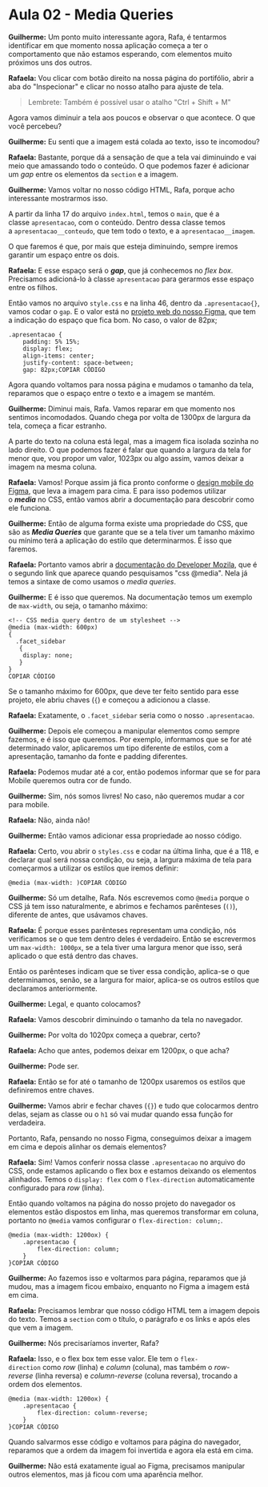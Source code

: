 # Aula 02 - Media Queries

**Guilherme:** Um ponto muito interessante agora, Rafa, é tentarmos identificar em que momento nossa aplicação começa a ter o comportamento que não estamos esperando, com elementos muito próximos uns dos outros.

**Rafaela:** Vou clicar com botão direito na nossa página do portifólio, abrir a aba do "Inspecionar" e clicar no nosso atalho para ajuste de tela.

> Lembrete: Também é possível usar o atalho "Ctrl + Shift + M"
> 

Agora vamos diminuir a tela aos poucos e observar o que acontece. O que você percebeu?

**Guilherme:** Eu senti que a imagem está colada ao texto, isso te incomodou?

**Rafaela:** Bastante, porque dá a sensação de que a tela vai diminuindo e vai meio que amassando todo o conteúdo. O que podemos fazer é adicionar um *gap* entre os elementos da `section` e a imagem.

**Guilherme:** Vamos voltar no nosso código HTML, Rafa, porque acho interessante mostrarmos isso.

A partir da linha 17 do arquivo `index.html`, temos o `main`, que é a classe `apresentacao`, com o conteúdo. Dentro dessa classe temos a `apresentacao__conteudo`, que tem todo o texto, e a `apresentacao__imagem`.

O que faremos é que, por mais que esteja diminuindo, sempre iremos garantir um espaço entre os dois.

**Rafaela:** E esse espaço será o ***gap***, que já conhecemos no *flex box*. Precisamos adicioná-lo à classe `apresentacao` para gerarmos esse espaço entre os filhos.

Então vamos no arquivo `style.css` e na linha 46, dentro da `.apresentacao{}`, vamos codar o `gap`. E o valor está no [projeto web do nosso Figma](https://www.figma.com/file/NrzJacC887svMVfF9oC2jM/Portfolio-Projeto-2?node-id=0%3A1), que tem a indicação do espaço que fica bom. No caso, o valor de 82px;

```
.apresentacao {
    padding: 5% 15%;
    display: flex;
    align-items: center;
    justify-content: space-between;
    gap: 82px;COPIAR CÓDIGO
```

Agora quando voltamos para nossa página e mudamos o tamanho da tela, reparamos que o espaço entre o texto e a imagem se mantém.

**Guilherme:** Diminui mais, Rafa. Vamos reparar em que momento nos sentimos incomodados. Quando chega por volta de 1300px de largura da tela, começa a ficar estranho.

A parte do texto na coluna está legal, mas a imagem fica isolada sozinha no lado direito. O que podemos fazer é falar que quando a largura da tela for menor que, vou propor um valor, 1023px ou algo assim, vamos deixar a imagem na mesma coluna.

**Rafaela:** Vamos! Porque assim já fica pronto conforme o [design mobile do Figma](https://www.figma.com/file/NrzJacC887svMVfF9oC2jM/Portfolio-Projeto-2?node-id=8%3A2), que leva a imagem para cima. E para isso podemos utilizar o ***media*** no CSS, então vamos abrir a documentação para descobrir como ele funciona.

**Guilherme:** Então de alguma forma existe uma propriedade do CSS, que são as ***Media Queries*** que garante que se a tela tiver um tamanho máximo ou mínimo terá a aplicação do estilo que determinarmos. É isso que faremos.

**Rafaela:** Portanto vamos abrir a [documentação do Developer Mozila](https://developer.mozilla.org/pt-BR/docs/Web/CSS/Media_Queries/Using_media_queries), que é o segundo link que aparece quando pesquisamos "css @media". Nela já temos a sintaxe de como usamos o *media queries*.

**Guilherme:** E é isso que queremos. Na documentação temos um exemplo de `max-width`, ou seja, o tamanho máximo:

```
<!-- CSS media query dentro de um stylesheet -->
@media (max-width: 600px)
{
  .facet_sidebar
   {
    display: none;
   }
}
COPIAR CÓDIGO
```

Se o tamanho máximo for 600px, que deve ter feito sentido para esse projeto, ele abriu chaves (`{`) e começou a adicionou a classe.

**Rafaela:** Exatamente, o `.facet_sidebar` seria como o nosso `.apresentacao`.

**Guilherme:** Depois ele começou a manipular elementos como sempre fazemos, e é isso que queremos. Por exemplo, informamos que se for até determinado valor, aplicaremos um tipo diferente de estilos, com a apresentação, tamanho da fonte e padding diferentes.

**Rafaela:** Podemos mudar até a cor, então podemos informar que se for para Mobile queremos outra cor de fundo.

**Guilherme:** Sim, nós somos livres! No caso, não queremos mudar a cor para mobile.

**Rafaela:** Não, ainda não!

**Guilherme:** Então vamos adicionar essa propriedade ao nosso código.

**Rafaela:** Certo, vou abrir o `styles.css` e codar na última linha, que é a 118, e declarar qual será nossa condição, ou seja, a largura máxima de tela para começarmos a utilizar os estilos que iremos definir:

```
@media (max-width: )COPIAR CÓDIGO
```

**Guilherme:** Só um detalhe, Rafa. Nós escrevemos como `@media` porque o CSS já tem isso naturalmente, e abrimos e fechamos parênteses (`()`), diferente de antes, que usávamos chaves.

**Rafaela:** É porque esses parênteses representam uma condição, nós verificamos se o que tem dentro deles é verdadeiro. Então se escrevermos um `max-width: 1000px`, se a tela tiver uma largura menor que isso, será aplicado o que está dentro das chaves.

Então os parênteses indicam que se tiver essa condição, aplica-se o que determinamos, senão, se a largura for maior, aplica-se os outros estilos que declaramos anteriormente.

**Guilherme:** Legal, e quanto colocamos?

**Rafaela:** Vamos descobrir diminuindo o tamanho da tela no navegador.

**Guilherme:** Por volta do 1020px começa a quebrar, certo?

**Rafaela:** Acho que antes, podemos deixar em 1200px, o que acha?

**Guilherme:** Pode ser.

**Rafaela:** Então se for até o tamanho de 1200px usaremos os estilos que definiremos entre chaves.

**Guilherme:** Vamos abrir e fechar chaves (`{}`) e tudo que colocarmos dentro delas, sejam as classe ou o `h1` só vai mudar quando essa função for verdadeira.

Portanto, Rafa, pensando no nosso Figma, conseguimos deixar a imagem em cima e depois alinhar os demais elementos?

**Rafaela:** Sim! Vamos conferir nossa classe `.apresentacao` no arquivo do CSS, onde estamos aplicando o flex box e estamos deixando os elementos alinhados. Temos o `display: flex` com o `flex-direction` automaticamente configurado para *row* (linha).

Então quando voltamos na página do nosso projeto do navegador os elementos estão dispostos em linha, mas queremos transformar em coluna, portanto no `@media` vamos configurar o `flex-direction: column;`.

```
@media (max-width: 1200ox) {
    .apresentacao {
        flex-direction: column;
    }
}COPIAR CÓDIGO
```

**Guilherme:** Ao fazemos isso e voltarmos para página, reparamos que já mudou, mas a imagem ficou embaixo, enquanto no Figma a imagem está em cima.

**Rafaela:** Precisamos lembrar que nosso código HTML tem a imagem depois do texto. Temos a `section` com o título, o parágrafo e os links e após eles que vem a imagem.

**Guilherme:** Nós precisaríamos inverter, Rafa?

**Rafaela:** Isso, e o flex box tem esse valor. Ele tem o `flex-direction` como *row* (linha) e *column* (coluna), mas também o *row-reverse* (linha reversa) e *column-reverse* (coluna reversa), trocando a ordem dos elementos.

```
@media (max-width: 1200ox) {
    .apresentacao {
        flex-direction: column-reverse;
    }
}COPIAR CÓDIGO
```

Quando salvarmos esse código e voltamos para página do navegador, reparamos que a ordem da imagem foi invertida e agora ela está em cima.

**Guilherme:** Não está exatamente igual ao Figma, precisamos manipular outros elementos, mas já ficou com uma aparência melhor.